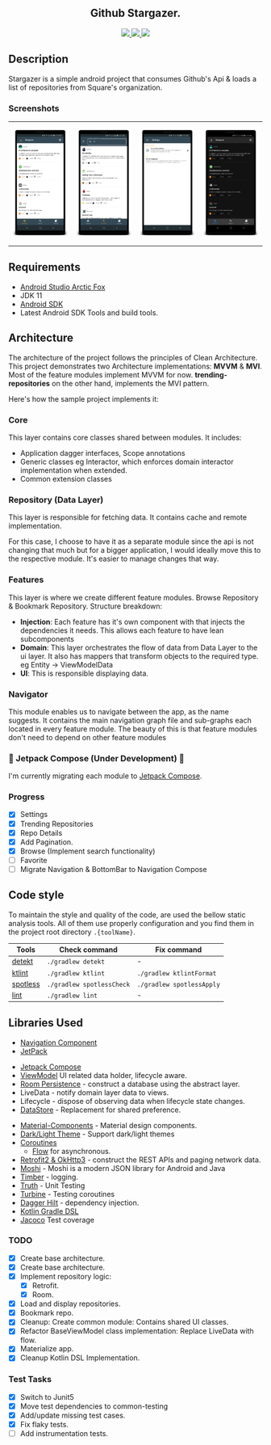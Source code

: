 <H2 align="center">
Github Stargazer.
</H2>

<div align="center">
    <a href = "https://github.com/c0de-wizard/stargazer/actions/workflows/android-release-build.yml">
          <img src = "https://github.com/c0de-wizard/stargazer/actions/workflows/android-release-build.yml/badge.svg" />
    </a>
    <a href = "https://codecov.io/gh/c0de-wizard/stargazer">
          <img src = "https://codecov.io/gh/c0de-wizard/stargazer/branch/main/graph/badge.svg" />
    </a>
    <a href = "https://developer.android.com/jetpack/androidx/versions/all-channel?authuser=1#march_24_2021">
      <img src = "https://img.shields.io/badge/Jetpack%20Compose-1.0.0%20beta03-brightgreen" />
    </a>
</div>

## Description

Stargazer is a simple android project that consumes Github's Api & loads a list of repositories from Square's
organization.

### Screenshots

<table>
  <td>
    <p align="center">
      <img src="https://github.com/c0de-wizard/github-stargazer/blob/main/art/RepoList.png?raw=true" alt="Trenidng Repos Screen" width="250"/>
    </p>
  </td>
  <td>
    <p align="center">
      <img src="https://github.com/c0de-wizard/github-stargazer/blob/main/art/SearchScreen.png?raw=true" alt="Search Screen" width="250"/>
    </p>
  </td>
  <td>
    <p align="center">
      <img src="https://github.com/c0de-wizard/github-stargazer/blob/main/art/SettingsScreen.png?raw=true" alt="Settings Screen" width="250"/>
    </p>
  </td>
  <td>
    <p align="center">
      <img src="https://github.com/c0de-wizard/github-stargazer/blob/main/art/DarkTheme.png?raw=true" alt="Dark Theme" width="250"/>
    </p>
  </td>
</tr>
</table>

## Requirements

* [Android Studio Arctic Fox](https://developer.android.com/studio/preview?authuser=1)
* JDK 11
* [Android SDK](https://developer.android.com/studio/index.html)
* Latest Android SDK Tools and build tools.

## Architecture

The architecture of the project follows the principles of Clean Architecture. This project demonstrates two Architecture
implementations: **MVVM** & **MVI**. Most of the feature modules implement MVVM for now. **trending-repositories** on
the other hand, implements the MVI pattern.

Here's how the sample project implements it:

### Core

This layer contains core classes shared between modules. It includes:

- Application dagger interfaces, Scope annotations
- Generic classes eg Interactor, which enforces domain interactor implementation when extended.
- Common extension classes

### Repository (Data Layer)

This layer is responsible for fetching data. It contains cache and remote implementation.

For this case, I choose to have it as a separate module since the api is not changing that much but for a bigger
application, I would ideally move this to the respective module. It's easier to manage changes that way.

### Features

This layer is where we create different feature modules. Browse Repository & Bookmark Repository. Structure breakdown:

- **Injection**: Each feature has it's own component with that injects the dependencies it needs. This allows each
  feature to have lean subcomponents
- **Domain**: This layer orchestrates the flow of data from Data Layer to the ui layer. It also has mappers that
  transform objects to the required type. eg Entity -> ViewModelData
- **UI**: This is responsible displaying data.

### Navigator

This module enables us to navigate between the app, as the name suggests. It contains the main navigation graph file and
sub-graphs each located in every feature module. The beauty of this is that feature modules don't need to depend on
other feature modules

### 🚧 Jetpack Compose (Under Development) 🚧

I'm currently migrating each module to [Jetpack Compose](https://developer.android.com/jetpack/compose).

### Progress

- [x] Settings
- [x] Trending Repositories
- [x] Repo Details
- [x] Add Pagination.
- [x] Browse (Implement search functionality)
- [ ] Favorite
- [ ] Migrate Navigation & BottomBar to Navigation Compose

## Code style

To maintain the style and quality of the code, are used the bellow static analysis tools. All of them use properly
configuration and you find them in the project root directory `.{toolName}`.

| Tools | Check command | Fix command |
|-------|---------------|-------------|
| [detekt](https://github.com/arturbosch/detekt) | `./gradlew detekt` | - |
| [ktlint](https://github.com/pinterest/ktlint) | `./gradlew ktlint` | `./gradlew ktlintFormat` |
| [spotless](https://github.com/diffplug/spotless) | `./gradlew spotlessCheck` | `./gradlew spotlessApply`
| [lint](https://developer.android.com/studio/write/lint) | `./gradlew lint` | - |

## Libraries Used

* [Navigation Component](https://developer.android.com/guide/navigation/navigation-getting-started)
* [JetPack](https://developer.android.com/jetpack)

- [Jetpack Compose](https://developer.android.com/jetpack/compose)
- [ViewModel](https://developer.android.com/topic/libraries/architecture/viewmodel) UI related data holder, lifecycle
  aware.
- [Room Persistence]() - construct a database using the abstract layer.
- LiveData - notify domain layer data to views.
- Lifecycle - dispose of observing data when lifecycle state changes.
- [DataStore](https://developer.android.com/topic/libraries/architecture/datastore) - Replacement for shared preference.

* [Material-Components](https://github.com/material-components/material-components-android) - Material design
  components.
* [Dark/Light Theme](https://developer.android.com/guide/topics/ui/look-and-feel/darktheme) - Support dark/light themes
* [Coroutines](https://github.com/Kotlin/kotlinx.coroutines)
    + [Flow](https://kotlin.github.io/kotlinx.coroutines/kotlinx-coroutines-core/kotlinx.coroutines.flow/) for
      asynchronous.
* [Retrofit2 & OkHttp3](https://github.com/square/retrofit) - construct the REST APIs and paging network data.
* [Moshi](https://github.com/square/moshi) - Moshi is a modern JSON library for Android and Java
* [Timber](https://github.com/JakeWharton/timber) - logging.
* [Truth](https://github.com/google/truth) - Unit Testing
* [Turbine](https://github.com/cashapp/turbine) - Testing coroutines
* [Dagger Hilt](https://dagger.dev/hilt) - dependency injection.
* [Kotlin Gradle DSL](https://guides.gradle.org/migrating-build-logic-from-groovy-to-kotlin)
* [Jacoco](https://github.com/vanniktech/gradle-android-junit-jacoco-plugin) Test coverage

### TODO

- [x] Create base architecture.
- [x] Create base architecture.
- [x] Implement repository logic:
    - [x] Retrofit.
    - [x] Room.
- [x] Load and display repositories.
- [x] Bookmark repo.
- [x] Cleanup: Create common module: Contains shared UI classes.
- [x] Refactor BaseViewModel class implementation: Replace LiveData with flow.
- [x] Materialize app.
- [x] Cleanup Kotlin DSL Implementation.

### Test Tasks

- [x] Switch to Junit5
- [x] Move test dependencies to common-testing
- [x] Add/update missing test cases.
- [x] Fix flaky tests.
- [ ] Add instrumentation tests.
